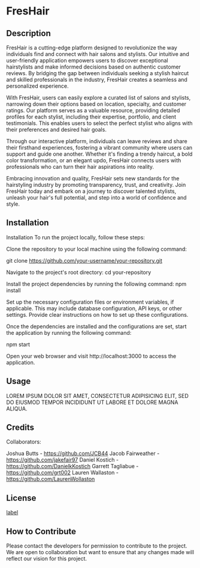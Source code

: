 # FresHair

## Description

FresHair is a cutting-edge platform designed to revolutionize the way individuals find and connect with hair salons and stylists. Our intuitive and user-friendly application empowers users to discover exceptional hairstylists and make informed decisions based on authentic customer reviews. By bridging the gap between individuals seeking a stylish haircut and skilled professionals in the industry, FresHair creates a seamless and personalized experience.

With FresHair, users can easily explore a curated list of salons and stylists, narrowing down their options based on location, specialty, and customer ratings. Our platform serves as a valuable resource, providing detailed profiles for each stylist, including their expertise, portfolio, and client testimonials. This enables users to select the perfect stylist who aligns with their preferences and desired hair goals.

Through our interactive platform, individuals can leave reviews and share their firsthand experiences, fostering a vibrant community where users can support and guide one another. Whether it's finding a trendy haircut, a bold color transformation, or an elegant updo, FresHair connects users with professionals who can turn their hair aspirations into reality.

Embracing innovation and quality, FresHair sets new standards for the hairstyling industry by promoting transparency, trust, and creativity. Join FresHair today and embark on a journey to discover talented stylists, unleash your hair's full potential, and step into a world of confidence and style.

## Installation

Installation
To run the project locally, follow these steps:

Clone the repository to your local machine using the following command:

git clone https://github.com/your-username/your-repository.git

Navigate to the project's root directory:
cd your-repository

Install the project dependencies by running the following command:
npm install

Set up the necessary configuration files or environment variables, if applicable. This may include database configuration, API keys, or other settings. Provide clear instructions on how to set up these configurations.

Once the dependencies are installed and the configurations are set, start the application by running the following command:

npm start

Open your web browser and visit http://localhost:3000 to access the application.

## Usage

LOREM IPSUM DOLOR SIT AMET, CONSECTETUR ADIPISICING ELIT, SED DO EIUSMOD TEMPOR INCIDIDUNT UT LABORE ET DOLORE MAGNA ALIQUA. 

## Credits

Collaborators:

Joshua Butts - https://github.com/JCB44
Jacob Fairweather - https://github.com/jakefair97
Daniel Kostich - https://github.com/DanielkKostich
Garrett Tagliabue - https://github.com/grt002
Lauren Wallaston - https://github.com/LaurenWollaston

## License

[label](LICENSE)

## How to Contribute

Please contact the developers for permission to contribute to the project. We are open to collaboration but want to ensure that any changes made will reflect our vision for this project. 